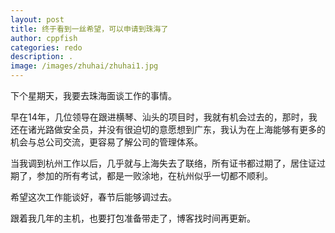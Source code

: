 ```yaml
---
layout: post
title: 终于看到一丝希望，可以申请到珠海了
author: cppfish
categories: redo
description: .
image: /images/zhuhai/zhuhai1.jpg
---
```


下个星期天，我要去珠海面谈工作的事情。

早在14年，几位领导在跟进横琴、汕头的项目时，我就有机会过去的，那时，我还在诸光路做安全员，并没有很迫切的意愿想到广东，我认为在上海能够有更多的机会与总公司交流，更容易了解公司的管理体系。

当我调到杭州工作以后，几乎就与上海失去了联络，所有证书都过期了，居住证过期了，参加的所有考试，都是一败涂地，在杭州似乎一切都不顺利。

希望这次工作能谈好，春节后能够调过去。

跟着我几年的主机，也要打包准备带走了，博客找时间再更新。